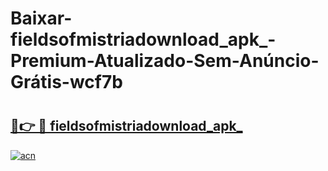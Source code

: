 # Baixar-fieldsofmistriadownload_apk_-Premium-Atualizado-Sem-Anúncio-Grátis-wcf7b

# <h2><a href="https://gkq830.esa.edu.pl?src=fieldsofmistriadownload_apk_&ref=wcf7b">🔗👉 🔴 fieldsofmistriadownload_apk_</a></h2>

[![acn](https://github.com/user-attachments/assets/0f9c940e-d8b0-45ae-aac7-cd30a18b3e1c)](https://gkq830.esa.edu.pl?src=fieldsofmistriadownload_apk_&ref=wcf7b)

